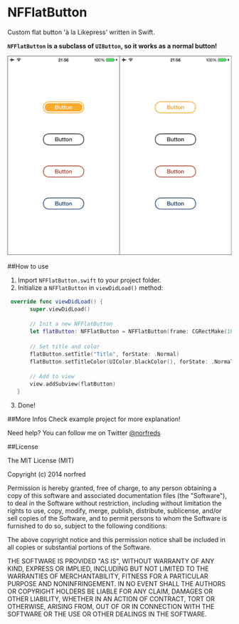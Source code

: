 NFFlatButton
============

Custom flat button 'à la Likepress' written in Swift.

**`NFFlatButton` is a subclass of `UIButton`, so it works as a normal button!**


![](https://raw.githubusercontent.com/norfred/NFFlatButton/master/docs/screenshots.png)

##How to use
1. Import `NFFlatButton.swift` to your project folder.
2. Initialize a `NFFlatButton` in `viewDidLoad()` method:
 ```swift
  override func viewDidLoad() {
        super.viewDidLoad()
        
        // Init a new NFFlatButton
        let flatButton: NFFlatButton = NFFlatButton(frame: CGRectMake(100.0, 128.0, 120.0, 36.0))
        
        // Set title and color
        flatButton.setTitle("Title", forState: .Normal)
        flatButton.setTitleColor(UIColor.blackColor(), forState: .Normal)
        
        // Add to view
        view.addSubview(flatButton)
    }
```
3. Done! 

##More Infos
Check example project for more explanation!

Need help? You can follow me on Twitter [@norfreds](https://twitter.com/Norfreds)

##License 

The MIT License (MIT)

Copyright (c) 2014 norfred

Permission is hereby granted, free of charge, to any person obtaining a copy of this software and associated documentation files (the "Software"), to deal in the Software without restriction, including without limitation the rights to use, copy, modify, merge, publish, distribute, sublicense, and/or sell copies of the Software, and to permit persons to whom the Software is furnished to do so, subject to the following conditions:

The above copyright notice and this permission notice shall be included in all copies or substantial portions of the Software.

THE SOFTWARE IS PROVIDED "AS IS", WITHOUT WARRANTY OF ANY KIND, EXPRESS OR IMPLIED, INCLUDING BUT NOT LIMITED TO THE WARRANTIES OF MERCHANTABILITY, FITNESS FOR A PARTICULAR PURPOSE AND NONINFRINGEMENT. IN NO EVENT SHALL THE AUTHORS OR COPYRIGHT HOLDERS BE LIABLE FOR ANY CLAIM, DAMAGES OR OTHER LIABILITY, WHETHER IN AN ACTION OF CONTRACT, TORT OR OTHERWISE, ARISING FROM, OUT OF OR IN CONNECTION WITH THE SOFTWARE OR THE USE OR OTHER DEALINGS IN THE SOFTWARE.
